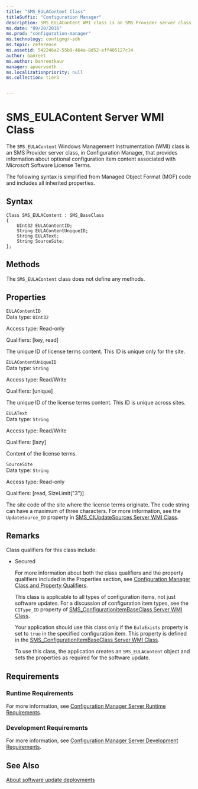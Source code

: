 ```yaml
---
title: "SMS_EULAContent Class"
titleSuffix: "Configuration Manager"
description: SMS_EULAContent WMI class is an SMS Provider server class, in Configuration Manager, that provides information about optional configuration item associated with Microsoft Software License Terms.
ms.date: "09/20/2016"
ms.prod: "configuration-manager"
ms.technology: configmgr-sdk
ms.topic: reference
ms.assetid: 542246a2-55b9-464a-8d52-eff405127c14
author: banreet
ms.author: banreetkaur
manager: apoorvseth
ms.localizationpriority: null
ms.collection: tier3


---
```

# SMS_EULAContent Server WMI Class
The `SMS_EULAContent` Windows Management Instrumentation (WMI) class is an SMS Provider server class, in Configuration Manager, that provides information about optional configuration item content associated with Microsoft Software License Terms.  

 The following syntax is simplified from Managed Object Format (MOF) code and includes all inherited properties.  

## Syntax  

```  
Class SMS_EULAContent : SMS_BaseClass  
{  
    UInt32 EULAContentID;  
    String EULAContentUniqueID;  
    String EULAText;  
    String SourceSite;  
};  
```  

## Methods  
 The `SMS_EULAContent` class does not define any methods.  

## Properties  
 `EULAContentID`  
 Data type: `UInt32`  

 Access type: Read-only  

 Qualifiers: [key, read]  

 The unique ID of license terms content. This ID is unique only for the site.  

 `EULAContentUniqueID`  
 Data type: `String`  

 Access type: Read/Write  

 Qualifiers: [unique]  

 The unique ID of the license terms content. This ID is unique across sites.  

 `EULAText`  
 Data type: `String`  

 Access type: Read/Write  

 Qualifiers: [lazy]  

 Content of the license terms.  

 `SourceSite`  
 Data type: `String`  

 Access type: Read-only  

 Qualifiers: [read, SizeLimit("3")]  

 The site code of the site where the license terms originate. The code string can have a maximum of three characters. For more information, see the `UpdateSource_ID` property in [SMS_CIUpdateSources Server WMI Class](../../../develop/reference/sum/sms_ciupdatesources-server-wmi-class.md).  

## Remarks  
 Class qualifiers for this class include:  

- Secured  

  For more information about both the class qualifiers and the property qualifiers included in the Properties section, see [Configuration Manager Class and Property Qualifiers](../../../develop/reference/misc/class-and-property-qualifiers.md).  

  This class is applicable to all types of configuration items, not just software updates. For a discussion of configuration item types, see the `CIType_ID` property of [SMS_ConfigurationItemBaseClass Server WMI Class](../../../develop/reference/compliance/sms_configurationitembaseclass-server-wmi-class.md).  

  Your application should use this class only if the `EulaExists` property is set to `true` in the specified configuration item. This property is defined in the [SMS_ConfigurationItemBaseClass Server WMI Class](../../../develop/reference/compliance/sms_configurationitembaseclass-server-wmi-class.md).  

  To use this class, the application creates an `SMS_EULAContent` object and sets the properties as required for the software update.  

## Requirements  

### Runtime Requirements  
 For more information, see [Configuration Manager Server Runtime Requirements](../../../develop/core/reqs/server-runtime-requirements.md).  

### Development Requirements  
 For more information, see [Configuration Manager Server Development Requirements](../../../develop/core/reqs/server-development-requirements.md).  

## See Also  
 [About software update deployments](../../sum/about-software-updates-deployments.md)
